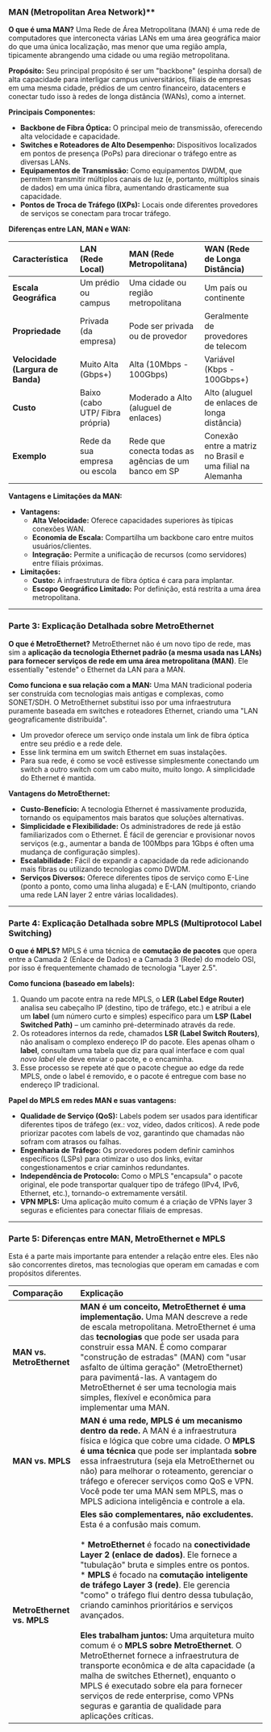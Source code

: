 ### MAN (Metropolitan Area Network)**

**O que é uma MAN?**
Uma Rede de Área Metropolitana (MAN) é uma rede de computadores que interconecta várias LANs em uma área geográfica maior do que uma única localização, mas menor que uma região ampla, tipicamente abrangendo uma cidade ou uma região metropolitana.

**Propósito:**
Seu principal propósito é ser um "backbone" (espinha dorsal) de alta capacidade para interligar campus universitários, filiais de empresas em uma mesma cidade, prédios de um centro financeiro, datacenters e conectar tudo isso à redes de longa distância (WANs), como a internet.

**Principais Componentes:**
*   **Backbone de Fibra Óptica:** O principal meio de transmissão, oferecendo alta velocidade e capacidade.
*   **Switches e Roteadores de Alto Desempenho:** Dispositivos localizados em pontos de presença (PoPs) para direcionar o tráfego entre as diversas LANs.
*   **Equipamentos de Transmissão:** Como equipamentos DWDM, que permitem transmitir múltiplos canais de luz (e, portanto, múltiplos sinais de dados) em uma única fibra, aumentando drasticamente sua capacidade.
*   **Pontos de Troca de Tráfego (IXPs):** Locais onde diferentes provedores de serviços se conectam para trocar tráfego.

**Diferenças entre LAN, MAN e WAN:**

| Característica | LAN (Rede Local) | MAN (Rede Metropolitana) | WAN (Rede de Longa Distância) |
| :--- | :--- | :--- | :--- |
| **Escala Geográfica** | Um prédio ou campus | Uma cidade ou região metropolitana | Um país ou continente |
| **Propriedade** | Privada (da empresa) | Pode ser privada ou de provedor | Geralmente de provedores de telecom |
| **Velocidade (Largura de Banda)** | Muito Alta (Gbps+) | Alta (10Mbps - 100Gbps) | Variável (Kbps - 100Gbps+) |
| **Custo** | Baixo (cabo UTP/ Fibra própria) | Moderado a Alto (aluguel de enlaces) | Alto (aluguel de enlaces de longa distância) |
| **Exemplo** | Rede da sua empresa ou escola | Rede que conecta todas as agências de um banco em SP | Conexão entre a matriz no Brasil e uma filial na Alemanha |

**Vantagens e Limitações da MAN:**
*   **Vantagens:**
    *   **Alta Velocidade:** Oferece capacidades superiores às típicas conexões WAN.
    *   **Economia de Escala:** Compartilha um backbone caro entre muitos usuários/clientes.
    *   **Integração:** Permite a unificação de recursos (como servidores) entre filiais próximas.
*   **Limitações:**
    *   **Custo:** A infraestrutura de fibra óptica é cara para implantar.
    *   **Escopo Geográfico Limitado:** Por definição, está restrita a uma área metropolitana.

---

### **Parte 3: Explicação Detalhada sobre MetroEthernet**

**O que é MetroEthernet?**
MetroEthernet não é um novo tipo de rede, mas sim a **aplicação da tecnologia Ethernet padrão (a mesma usada nas LANs) para fornecer serviços de rede em uma área metropolitana (MAN)**. Ele essentially "estende" o Ethernet da LAN para a MAN.

**Como funciona e sua relação com a MAN:**
Uma MAN tradicional poderia ser construída com tecnologias mais antigas e complexas, como SONET/SDH. O MetroEthernet substitui isso por uma infraestrutura puramente baseada em switches e roteadores Ethernet, criando uma "LAN geograficamente distribuída".
*   Um provedor oferece um serviço onde instala um link de fibra óptica entre seu prédio e a rede dele.
*   Esse link termina em um switch Ethernet em suas instalações.
*   Para sua rede, é como se você estivesse simplesmente conectando um switch a outro switch com um cabo muito, muito longo. A simplicidade do Ethernet é mantida.

**Vantagens do MetroEthernet:**
*   **Custo-Benefício:** A tecnologia Ethernet é massivamente produzida, tornando os equipamentos mais baratos que soluções alternativas.
*   **Simplicidade e Flexibilidade:** Os administradores de rede já estão familiarizados com o Ethernet. É fácil de gerenciar e provisionar novos serviços (e.g., aumentar a banda de 100Mbps para 1Gbps é often uma mudança de configuração simples).
*   **Escalabilidade:** Fácil de expandir a capacidade da rede adicionando mais fibras ou utilizando tecnologias como DWDM.
*   **Serviços Diversos:** Oferece diferentes tipos de serviço como E-Line (ponto a ponto, como uma linha alugada) e E-LAN (multiponto, criando uma rede LAN layer 2 entre várias localidades).

---

### **Parte 4: Explicação Detalhada sobre MPLS (Multiprotocol Label Switching)**

**O que é MPLS?**
MPLS é uma técnica de **comutação de pacotes** que opera entre a Camada 2 (Enlace de Dados) e a Camada 3 (Rede) do modelo OSI, por isso é frequentemente chamado de tecnologia "Layer 2.5".

**Como funciona (baseado em labels):**
1.  Quando um pacote entra na rede MPLS, o **LER (Label Edge Router)** analisa seu cabeçalho IP (destino, tipo de tráfego, etc.) e atribui a ele um **label** (um número curto e simples) específico para um **LSP (Label Switched Path)** – um caminho pré-determinado através da rede.
2.  Os roteadores internos da rede, chamados **LSR (Label Switch Routers)**, não analisam o complexo endereço IP do pacote. Eles apenas olham o **label**, consultam uma tabela que diz para qual interface e com qual *novo label* ele deve enviar o pacote, e o encaminha.
3.  Esse processo se repete até que o pacote chegue ao edge da rede MPLS, onde o label é removido, e o pacote é entregue com base no endereço IP tradicional.

**Papel do MPLS em redes MAN e suas vantagens:**
*   **Qualidade de Serviço (QoS):** Labels podem ser usados para identificar diferentes tipos de tráfego (ex.: voz, vídeo, dados críticos). A rede pode priorizar pacotes com labels de voz, garantindo que chamadas não sofram com atrasos ou falhas.
*   **Engenharia de Tráfego:** Os provedores podem definir caminhos específicos (LSPs) para otimizar o uso dos links, evitar congestionamentos e criar caminhos redundantes.
*   **Independência de Protocolo:** Como o MPLS "encapsula" o pacote original, ele pode transportar qualquer tipo de tráfego (IPv4, IPv6, Ethernet, etc.), tornando-o extremamente versátil.
*   **VPN MPLS:** Uma aplicação muito comum é a criação de VPNs layer 3 seguras e eficientes para conectar filiais de empresas.

---

### **Parte 5: Diferenças entre MAN, MetroEthernet e MPLS**

Esta é a parte mais importante para entender a relação entre eles. Eles não são concorrentes diretos, mas tecnologias que operam em camadas e com propósitos diferentes.

| Comparação | Explicação |
| :--- | :--- |
| **MAN vs. MetroEthernet** | **MAN é um conceito, MetroEthernet é uma implementação.** Uma MAN descreve a rede de escala metropolitana. MetroEthernet é uma das **tecnologias** que pode ser usada para construir essa MAN. É como comparar "construção de estradas" (MAN) com "usar asfalto de última geração" (MetroEthernet) para pavimentá-las. A vantagem do MetroEthernet é ser uma tecnologia mais simples, flexível e econômica para implementar uma MAN. |
| **MAN vs. MPLS** | **MAN é uma rede, MPLS é um mecanismo dentro da rede.** A MAN é a infraestrutura física e lógica que cobre uma cidade. O **MPLS é uma técnica** que pode ser implantada **sobre** essa infraestrutura (seja ela MetroEthernet ou não) para melhorar o roteamento, gerenciar o tráfego e oferecer serviços como QoS e VPN. Você pode ter uma MAN sem MPLS, mas o MPLS adiciona inteligência e controle a ela. |
| **MetroEthernet vs. MPLS** | **Eles são complementares, não excludentes.** Esta é a confusão mais comum. <br><br> *   **MetroEthernet** é focado na **conectividade Layer 2 (enlace de dados)**. Ele fornece a "tubulação" bruta e simples entre os pontos. <br> *   **MPLS** é focado na **comutação inteligente de tráfego Layer 3 (rede)**. Ele gerencia "como" o tráfego flui dentro dessa tubulação, criando caminhos prioritários e serviços avançados. <br><br> **Eles trabalham juntos:** Uma arquitetura muito comum é o **MPLS sobre MetroEthernet**. O MetroEthernet fornece a infraestrutura de transporte econômica e de alta capacidade (a malha de switches Ethernet), enquanto o MPLS é executado sobre ela para fornecer serviços de rede enterprise, como VPNs seguras e garantia de qualidade para aplicações críticas. |
